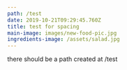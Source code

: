 ```yaml
---
path: /test
date: 2019-10-21T09:29:45.760Z
title: test for spacing
main-image: images/new-food-pic.jpg
ingredients-image: /assets/salad.jpg
---
```

there should be a path created at /test
